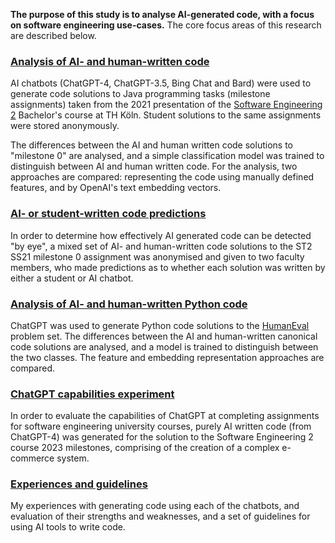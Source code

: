 **The purpose of this study is to analyse AI-generated code, with a focus on software engineering use-cases.** The core focus areas of this research are described below.

### [Analysis of AI- and human-written code](ST2%20SS21%20Data%20Analysis)

AI chatbots (ChatGPT-4, ChatGPT-3.5, Bing Chat and Bard) were used to generate code solutions to Java programming tasks (milestone assignments) taken from the 2021 presentation of the [Software Engineering 2](https://www.archi-lab.io/regularModules/ss22/st2_ss22.html) Bachelor's course at TH Köln. Student solutions to the same assignments were stored anonymously.

The differences between the AI and human written code solutions to "milestone 0" are analysed, and a simple classification model was trained to distinguish between AI and human written code. For the analysis, two approaches are compared: representing the code using manually defined features, and by OpenAI's text embedding vectors.

### [AI- or student-written code predictions](AI%20or%20Student%20Predictions)

In order to determine how effectively AI generated code can be detected "by eye", a mixed set of AI- and human-written code solutions to the ST2 SS21 milestone 0 assignment was anonymised and given to two faculty members, who made predictions as to whether each solution was written by either a student or AI chatbot.

### [Analysis of AI- and human-written Python code](Python%20Data%20Analysis)

ChatGPT was used to generate Python code solutions to the [HumanEval](https://github.com/openai/human-eval) problem set. The differences between the AI and human-written canonical code solutions are analysed, and a model is trained to distinguish between the two classes. The feature and embedding representation approaches are compared.

### [ChatGPT capabilities experiment](ST2%20SS23%20AI%20Solutions)

In order to evaluate the capabilities of ChatGPT at completing assignments for software engineering university courses, purely AI written code (from ChatGPT-4) was generated for the solution to the Software Engineering 2 course 2023 milestones, comprising of the creation of a complex e-commerce system.

### [Experiences and guidelines](Experiences%20and%20Guidelines)

My experiences with generating code using each of the chatbots, and evaluation of their strengths and weaknesses, and a set of guidelines for using AI tools to write code.



